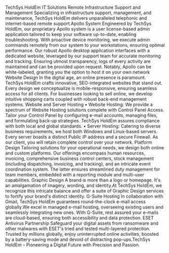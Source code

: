 TechSys HoldEm IT Solutions
Remote Infrastructure Support and Management
Specializing in infrastructure support, management, and maintenance, TechSys HoldEm delivers unparalleled telephonic and internet-based remote support.Apollo System
Engineered by TechSys HoldEm, our proprietary Apollo system is a user license-based admin application tailored to keep your software up-to-date, enabling troubleshooting. 
With proactive device monitoring, we execute admin commands remotely from our system to your workstations, ensuring optimal performance. Our robust Apollo desktop application 
interfaces with a dedicated website, leveraged by our support team for accurate monitoring and tracking. Ensuring utmost transparency, logs of every activity are maintained 
and can be provided upon request. Notably, Apollo can be white-labeled, granting you the option to host it on your own network
Website Design 
In the digital age, an online presence is paramount. TechSys HoldEm crafts innovative, SEO-integrated websites that stand out.
Every design we conceptualize is mobile-responsive, ensuring seamless access for all clients. For businesses looking to sell online, we develop intuitive shopping carts coupled 
with robust back-end management systems.
Website and Server Hosting
•	Website Hosting: We provide a spectrum of Website Hosting solutions complete with Control Panel Access. Tailor your Control Panel by configuring e-mail accounts, managing files,
and formulating back-up strategies. TechSys HoldEm assures compliance with both local and global standards.
•	Server Hosting: Catering to diverse business requirements, we host both Windows and Linux-based servers. Every server boasts a distinct Public IP address and a secure Firewall. 
As our client, you will retain complete control over your network.
Platform Design
Tailoring solutions for your operational needs, we design both online and custom platforms.
Our offerings encompass human resources, invoicing, comprehensive business control centers,
stock management (including dispatching, invoicing, and tracking), and an intricate event coordination system. The latter ensures streamlined duty management for team members, 
embedded with a reporting module and multi-user capabilities.
Graphic Design
A brand is more than a logo or homepage. It's an amalgamation of imagery, wording, and identity.At TechSys HoldEm, we recognize this intricate balance and offer a suite of 
Graphic Design services to fortify your brand's distinct identity.
G-Suite Hosting 
In collaboration with Gmail, TechSys HoldEm guarantees round-the-clock e-mail access globally.We excel in managed e-mail hosting, overseeing existing users and seamlessly
integrating new ones. With G-Suite, rest assured your e-mails are cloud-based, ensuring both accessibility and data protection.
ESET Antivirus Partnership 
Safeguard your digital assets from ransomware and other malwares with ESET's tried and tested multi-layered protection. Trusted by millions globally, enjoy uninterrupted online 
activities, boosted by a battery-saving mode and devoid of distracting pop-ups.TechSys HoldEm – Pioneering a Digital Future with Precision and Passion.


